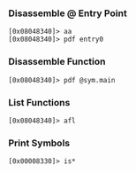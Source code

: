 ### Disassemble @ Entry Point
```
[0x08048340]> aa
[0x08048340]> pdf entry0
```

### Disassemble Function
```
[0x08048340]> pdf @sym.main
```

### List Functions
```
[0x08048340]> afl
```

### Print Symbols
```
[0x00008330]> is*
```
